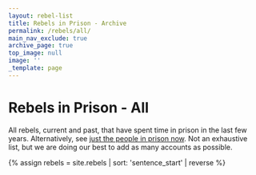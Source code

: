 ```yaml
---
layout: rebel-list
title: Rebels in Prison - Archive
permalink: /rebels/all/
main_nav_exclude: true
archive_page: true
top_image: null
image: ''
_template: page
---
```



# Rebels in Prison - All

All rebels, current and past, that have spent time in prison in the last few years. Alternatively, see [just the people in prison now](../). Not an exhaustive list, but we are doing our best to add as many accounts as possible.

{% assign rebels = site.rebels | sort: 'sentence_start' | reverse %}
